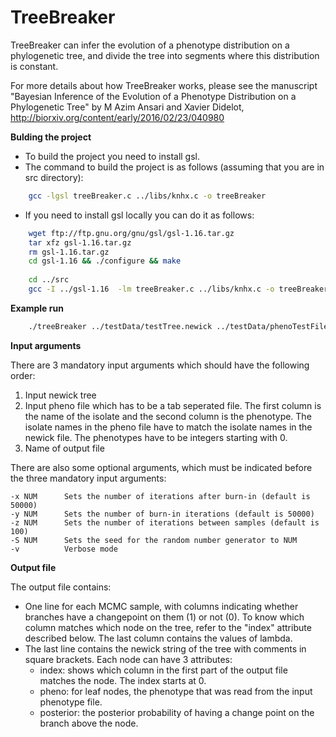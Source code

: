 # TreeBreaker
TreeBreaker can infer the evolution of a phenotype distribution on a phylogenetic tree, and divide the tree into segments where this distribution is constant.

For more details about how TreeBreaker works, please see the manuscript "Bayesian Inference of the Evolution of a Phenotype Distribution on a Phylogenetic Tree" by M Azim Ansari and Xavier Didelot, http://biorxiv.org/content/early/2016/02/23/040980

**Bulding the project**
- To build the project you need to install gsl.
- The command to build the project is as follows (assuming that you are in src directory):
```bash
    gcc -lgsl treeBreaker.c ../libs/knhx.c -o treeBreaker
```
- If you need to install gsl locally you can do it as follows:  
```bash
    wget ftp://ftp.gnu.org/gnu/gsl/gsl-1.16.tar.gz  
    tar xfz gsl-1.16.tar.gz  
    rm gsl-1.16.tar.gz  
    cd gsl-1.16 && ./configure && make  
  
    cd ../src  
    gcc -I ../gsl-1.16  -lm treeBreaker.c ../libs/knhx.c -o treeBreaker ../gsl-1.16/.libs/libgsl.a   
```
**Example run**
```bash
    ./treeBreaker ../testData/testTree.newick ../testData/phenoTestFile.txt outfile
```
**Input arguments**

There are 3 mandatory input arguments which should have the following order:
  1. Input newick tree
  2. Input pheno file which has to be a tab seperated file. The first column is the name of the isolate and the second column is the phenotype.
    The isolate names in the pheno file have to match the isolate names in the newick file. The phenotypes have to be integers starting with 0.
  3. Name of output file
    
There are also some optional arguments, which must be indicated before the three mandatory input arguments:

    -x NUM      Sets the number of iterations after burn-in (default is 50000)
    -y NUM      Sets the number of burn-in iterations (default is 50000)
    -z NUM      Sets the number of iterations between samples (default is 100)
    -S NUM      Sets the seed for the random number generator to NUM
    -v          Verbose mode

**Output file**

The output file contains: 
- One line for each MCMC sample, with columns indicating whether branches have a changepoint on them (1) or not (0). To know which column matches which node on the tree, refer to the "index" attribute described below. The last column contains the values of lambda.
- The last line contains the newick string of the tree with comments in square brackets. Each node can have 3 attributes:
    - index: shows which column in the first part of the output file matches the node. The index starts at 0.
    - pheno: for leaf nodes, the phenotype that was read from the input phenotype file.
    - posterior: the posterior probability of having a change point on the branch above the node.

